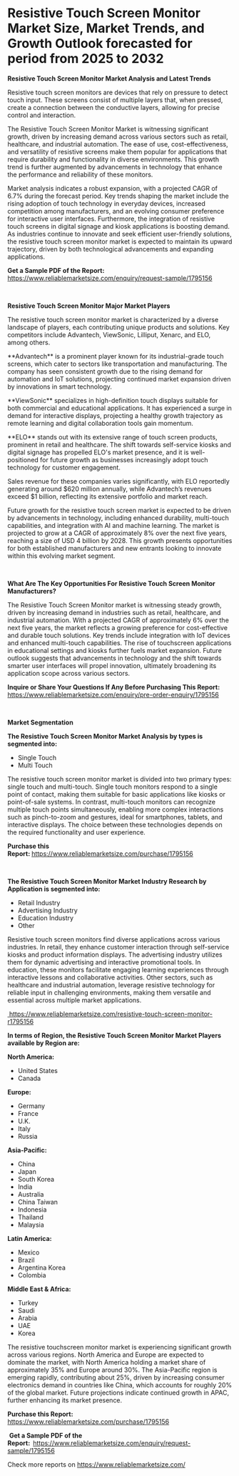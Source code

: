 <p><h1>Resistive Touch Screen Monitor Market Size, Market Trends, and Growth Outlook forecasted for period from 2025 to 2032</h1></p><p><strong>Resistive Touch Screen Monitor Market Analysis and Latest Trends</strong></p>
<p><p>Resistive touch screen monitors are devices that rely on pressure to detect touch input. These screens consist of multiple layers that, when pressed, create a connection between the conductive layers, allowing for precise control and interaction. </p><p>The Resistive Touch Screen Monitor Market is witnessing significant growth, driven by increasing demand across various sectors such as retail, healthcare, and industrial automation. The ease of use, cost-effectiveness, and versatility of resistive screens make them popular for applications that require durability and functionality in diverse environments. This growth trend is further augmented by advancements in technology that enhance the performance and reliability of these monitors.</p><p>Market analysis indicates a robust expansion, with a projected CAGR of 6.7% during the forecast period. Key trends shaping the market include the rising adoption of touch technology in everyday devices, increased competition among manufacturers, and an evolving consumer preference for interactive user interfaces. Furthermore, the integration of resistive touch screens in digital signage and kiosk applications is boosting demand. As industries continue to innovate and seek efficient user-friendly solutions, the resistive touch screen monitor market is expected to maintain its upward trajectory, driven by both technological advancements and expanding applications.</p></p>
<p><strong>Get a Sample PDF of the Report:&nbsp;</strong> <a href="https://www.reliablemarketsize.com/enquiry/request-sample/1795156?utm_campaign=1903&utm_medium=2&utm_source=Github&utm_content=ia&utm_term=07022025&utm_id=resistive-touch-screen-monitor">https://www.reliablemarketsize.com/enquiry/request-sample/1795156</a></p>
<p>&nbsp;</p>
<p><strong>Resistive Touch Screen Monitor Major Market Players</strong></p>
<p><p>The resistive touch screen monitor market is characterized by a diverse landscape of players, each contributing unique products and solutions. Key competitors include Advantech, ViewSonic, Lilliput, Xenarc, and ELO, among others. </p><p>**Advantech** is a prominent player known for its industrial-grade touch screens, which cater to sectors like transportation and manufacturing. The company has seen consistent growth due to the rising demand for automation and IoT solutions, projecting continued market expansion driven by innovations in smart technology.</p><p>**ViewSonic** specializes in high-definition touch displays suitable for both commercial and educational applications. It has experienced a surge in demand for interactive displays, projecting a healthy growth trajectory as remote learning and digital collaboration tools gain momentum.</p><p>**ELO** stands out with its extensive range of touch screen products, prominent in retail and healthcare. The shift towards self-service kiosks and digital signage has propelled ELO's market presence, and it is well-positioned for future growth as businesses increasingly adopt touch technology for customer engagement.</p><p>Sales revenue for these companies varies significantly, with ELO reportedly generating around $620 million annually, while Advantech’s revenues exceed $1 billion, reflecting its extensive portfolio and market reach. </p><p>Future growth for the resistive touch screen market is expected to be driven by advancements in technology, including enhanced durability, multi-touch capabilities, and integration with AI and machine learning. The market is projected to grow at a CAGR of approximately 8% over the next five years, reaching a size of USD 4 billion by 2028. This growth presents opportunities for both established manufacturers and new entrants looking to innovate within this evolving market segment.</p></p>
<p>&nbsp;</p>
<p><strong>What Are The Key Opportunities For Resistive Touch Screen Monitor Manufacturers?</strong></p>
<p><p>The Resistive Touch Screen Monitor market is witnessing steady growth, driven by increasing demand in industries such as retail, healthcare, and industrial automation. With a projected CAGR of approximately 6% over the next five years, the market reflects a growing preference for cost-effective and durable touch solutions. Key trends include integration with IoT devices and enhanced multi-touch capabilities. The rise of touchscreen applications in educational settings and kiosks further fuels market expansion. Future outlook suggests that advancements in technology and the shift towards smarter user interfaces will propel innovation, ultimately broadening its application scope across various sectors.</p></p>
<p><strong>Inquire or Share Your Questions If Any Before Purchasing This Report:</strong> <a href="https://www.reliablemarketsize.com/enquiry/pre-order-enquiry/1795156?utm_campaign=1903&utm_medium=2&utm_source=Github&utm_content=ia&utm_term=07022025&utm_id=resistive-touch-screen-monitor">https://www.reliablemarketsize.com/enquiry/pre-order-enquiry/1795156</a></p>
<p>&nbsp;</p>
<p><strong>Market Segmentation</strong></p>
<p><strong>The Resistive Touch Screen Monitor Market Analysis by types is segmented into:</strong></p>
<p><ul><li>Single Touch</li><li>Multi Touch</li></ul></p>
<p><p>The resistive touch screen monitor market is divided into two primary types: single touch and multi-touch. Single touch monitors respond to a single point of contact, making them suitable for basic applications like kiosks or point-of-sale systems. In contrast, multi-touch monitors can recognize multiple touch points simultaneously, enabling more complex interactions such as pinch-to-zoom and gestures, ideal for smartphones, tablets, and interactive displays. The choice between these technologies depends on the required functionality and user experience.</p></p>
<p><strong>Purchase this Report:&nbsp;</strong><a href="https://www.reliablemarketsize.com/purchase/1795156?utm_campaign=1903&utm_medium=2&utm_source=Github&utm_content=ia&utm_term=07022025&utm_id=resistive-touch-screen-monitor">https://www.reliablemarketsize.com/purchase/1795156</a></p>
<p>&nbsp;</p>
<p><strong>The Resistive Touch Screen Monitor Market Industry Research by Application is segmented into:</strong></p>
<p><ul><li>Retail Industry</li><li>Advertising Industry</li><li>Education Industry</li><li>Other</li></ul></p>
<p><p>Resistive touch screen monitors find diverse applications across various industries. In retail, they enhance customer interaction through self-service kiosks and product information displays. The advertising industry utilizes them for dynamic advertising and interactive promotional tools. In education, these monitors facilitate engaging learning experiences through interactive lessons and collaborative activities. Other sectors, such as healthcare and industrial automation, leverage resistive technology for reliable input in challenging environments, making them versatile and essential across multiple market applications.</p></p>
<p><a href="https://www.reliablemarketsize.com/resistive-touch-screen-monitor-r1795156?utm_campaign=1903&utm_medium=2&utm_source=Github&utm_content=ia&utm_term=07022025&utm_id=resistive-touch-screen-monitor">&nbsp;https://www.reliablemarketsize.com/resistive-touch-screen-monitor-r1795156</a></p>
<p><strong>In terms of Region, the Resistive Touch Screen Monitor Market Players available by Region are:</strong></p>
<p>
    <p> <strong> North America: </strong>
        <ul>
            <li>United States</li>
            <li>Canada</li>
        </ul>
        </p> 
    <p> <strong> Europe: </strong>
        <ul>
            <li>Germany</li>
            <li>France</li>
            <li>U.K.</li>
            <li>Italy</li>
            <li>Russia</li>
        </ul>
        </p> 
    <p> <strong> Asia-Pacific: </strong>
        <ul>
            <li>China</li>
            <li>Japan</li>
            <li>South Korea</li>
            <li>India</li>
            <li>Australia</li>
            <li>China Taiwan</li>
            <li>Indonesia</li>
            <li>Thailand</li>
            <li>Malaysia</li>
        </ul>
        </p> 
    <p> <strong> Latin America: </strong>
        <ul>
            <li>Mexico</li>
            <li>Brazil</li>
            <li>Argentina Korea</li>
            <li>Colombia</li>
        </ul>
        </p> 
    <p> <strong> Middle East & Africa: </strong>
        <ul>
            <li>Turkey</li>
            <li>Saudi</li>
            <li>Arabia</li>
            <li>UAE</li>
            <li>Korea</li>
        </ul>
    </p>
    </p>
<p><p>The resistive touchscreen monitor market is experiencing significant growth across various regions. North America and Europe are expected to dominate the market, with North America holding a market share of approximately 35% and Europe around 30%. The Asia-Pacific region is emerging rapidly, contributing about 25%, driven by increasing consumer electronics demand in countries like China, which accounts for roughly 20% of the global market. Future projections indicate continued growth in APAC, further enhancing its market presence.</p></p>
<p><strong>Purchase this Report: </strong><a href="https://www.reliablemarketsize.com/purchase/1795156?utm_campaign=1903&utm_medium=2&utm_source=Github&utm_content=ia&utm_term=07022025&utm_id=resistive-touch-screen-monitor">https://www.reliablemarketsize.com/purchase/1795156</a></p>
<p>&nbsp;<strong>Get a Sample PDF of the Report:&nbsp;&nbsp;</strong><a href="https://www.reliablemarketsize.com/enquiry/request-sample/1795156?utm_campaign=1903&utm_medium=2&utm_source=Github&utm_content=ia&utm_term=07022025&utm_id=resistive-touch-screen-monitor">https://www.reliablemarketsize.com/enquiry/request-sample/1795156</a></p>
<p><strong></strong></p>
<p>Check more reports on <a href="https://www.reliablemarketsize.com/?utm_campaign=1903&utm_medium=2&utm_source=Github&utm_content=ia&utm_term=07022025&utm_id=resistive-touch-screen-monitor">https://www.reliablemarketsize.com/</a></p>